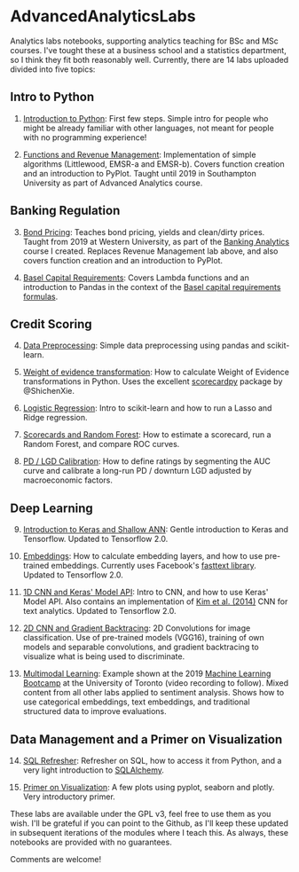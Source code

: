 # AdvancedAnalyticsLabs
Analytics labs notebooks, supporting analytics teaching for BSc and MSc courses. I've tought these at a business school and a statistics department, so I think they fit both reasonably well. Currently, there are 14 labs uploaded divided into five topics:

## Intro to Python

1. [Introduction to Python](notebooks/python/Lab_1_Introduction_to_Python.ipynb): First few steps. Simple intro for people who might be already familiar with other languages, not meant for people with no programming experience!

2. [Functions and Revenue Management](notebooks/python/Lab_2_Revenue_Management.ipynb): Implementation of simple algorithms (Littlewood, EMSR-a and EMSR-b). Covers function creation and an introduction to PyPlot. Taught until 2019 in Southampton University as part of Advanced Analytics course.

## Banking Regulation

3. [Bond Pricing](notebooks/python/Lab_2_Bond_Pricing.ipynb): Teaches bond pricing, yields and clean/dirty prices. Taught from 2019 at Western University, as part of the [Banking Analytics](https://www.uwo.ca/stats/graduate/course-outlines/FM-9528-course-outline-20193.pdf) course I created. Replaces Revenue Management lab above, and also covers function creation and an introduction to PyPlot.

4. [Basel Capital Requirements](notebooks/python/Lab_3_Capital_Requirements_and_Pandas.ipynb): Covers Lambda functions and an introduction to Pandas in the context of the [Basel capital requirements formulas](https://www.bis.org/bcbs/irbriskweight.pdf).

## Credit Scoring

4. [Data Preprocessing](notebooks/python/Lab_3_Preprocessing.ipynb): Simple data preprocessing using pandas and scikit-learn.

5. [Weight of evidence transformation](notebooks/python/Lab_4_WoE.ipynb): How to calculate Weight of Evidence transformations in Python. Uses the excellent [scorecardpy](https://github.com/ShichenXie/scorecardpy) package by @ShichenXie.

6. [Logistic Regression](notebooks/python/Lab_5_Logistic_Regression.ipynb): Intro to scikit-learn and how to run a Lasso and Ridge regression.

7. [Scorecards and Random Forest](notebooks/python/Lab_6_Scorecards_and_Ensembles.ipynb): How to estimate a scorecard, run a Random Forest, and compare ROC curves.

8. [PD / LGD Calibration](notebooks/python/Extra_Lab_PD_Calibration.ipynb): How to define ratings by segmenting the AUC curve and calibrate a long-run PD / downturn LGD adjusted by macroeconomic factors.

## Deep Learning

9. [Introduction to Keras and Shallow ANN](notebooks/python/Lab_7_Keras_and_Shallow_Neural_Networks.ipynb): Gentle introduction to Keras and Tensorflow. Updated to Tensorflow 2.0.

10. [Embeddings](notebooks/python/Lab_8_Embeddings.ipynb): How to calculate embedding layers, and how to use pre-trained embeddings. Currently uses Facebook's [fasttext library](https://fasttext.cc/). Updated to Tensorflow 2.0.

12. [1D CNN and Keras' Model API](notebooks/python/Lab_9_ConvNets_for_Text_Analytics.ipynb): Intro to CNN, and how to use Keras' Model API. Also contains an implementation of [Kim et al. (2014)](https://arxiv.org/abs/1408.5882) CNN for text analytics. Updated to Tensorflow 2.0.

12. [2D CNN and Gradient Backtracing](notebooks/python/Lab_10_2D_Convolutions.ipynb): 2D Convolutions for image classification. Use of pre-trained models (VGG16), training of own models and separable convolutions, and gradient backtracing to visualize what is being used to discriminate.

13. [Multimodal Learning](notebooks/python/Airlines.ipynb): Example shown at the 2019 [Machine Learning Bootcamp](http://www.fields.utoronto.ca/activities/19-20/bootcamp_ML_F) at the University of Toronto (video recording to follow). Mixed content from all other labs applied to sentiment analysis. Shows how to use categorical embeddings, text embeddings, and traditional structured data to improve evaluations.

## Data Management and a Primer on Visualization

14. [SQL Refresher](notebooks/python/Lab_11_SQL_Connections.ipynb): Refresher on SQL, how to access it from Python, and a very light introduction to [SQLAlchemy](https://www.sqlalchemy.org/).

15. [Primer on Visualization](notebooks/python/Lab_12_Visualization_Primer.ipynb): A few plots using pyplot, seaborn and plotly. Very introductory primer.

These labs are available under the GPL v3, feel free to use them as you wish. I'll be grateful if you can point to the Github, as I'll keep these updated in subsequent iterations of the modules where I teach this. As always, these notebooks are provided with no guarantees.

Comments are welcome!
